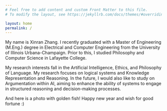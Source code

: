 ```yaml
---
# Feel free to add content and custom Front Matter to this file.
# To modify the layout, see https://jekyllrb.com/docs/themes/#overriding-theme-defaults

layout: home
permalink: /
---
```


My name is Xinran Zhang. 
I recently graduated with a Master of Engineering (M.Eng.) degree in Electrical and Computer Engineering from the University of Illinois Urbana-Champaign.
Prior to this, I studied Philosophy and Computer Science in Lafayette College. 

My research interests fall in the Artificial Intelligence, Ethics, and Philosophy of Language.
My research focuses on logical systems and Knowledge Representation and Reasoning. 
In the future, I would also like to study on Argumentation within AI, aiming to enhance the ability of systems to engage in structured reasoning and
decision-making processes.

And here is a photo with golden fish! Happy new year and wish for good fortune :)
